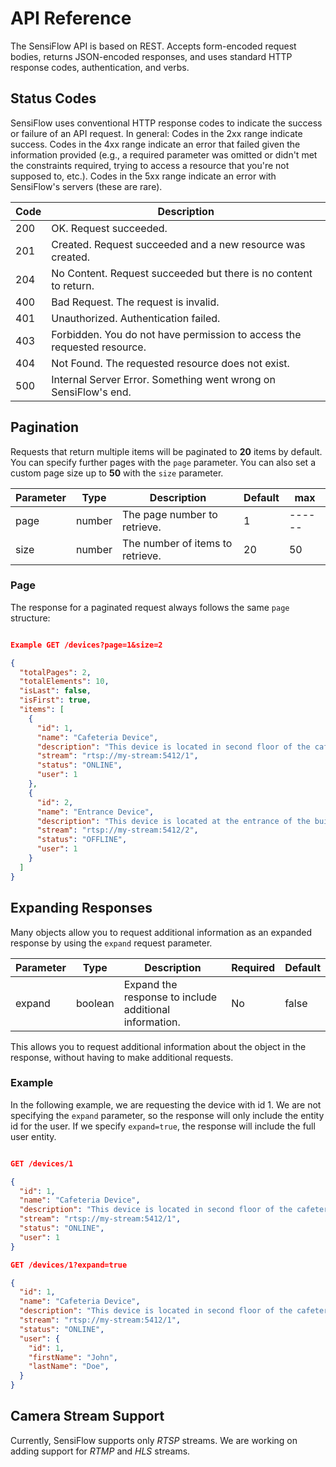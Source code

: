 # API Reference

The SensiFlow API is based on REST. Accepts form-encoded request bodies, returns JSON-encoded responses, and uses standard HTTP response codes, authentication, and verbs.

## Status Codes
SensiFlow uses conventional HTTP response codes to indicate the success or failure of an API request. In general: Codes in the 2xx range indicate success. Codes in the 4xx range indicate an error that failed given the information provided (e.g., a required parameter was omitted or didn't met the constraints required, trying to access a resource that you're not supposed to, etc.). Codes in the 5xx range indicate an error with SensiFlow's servers (these are rare).

| Code | Description |
|------|-------------|
| 200 | OK. Request succeeded. |
| 201 | Created. Request succeeded and a new resource was created. |
| 204 | No Content. Request succeeded but there is no content to return. |
| 400 | Bad Request. The request is invalid. |
| 401 | Unauthorized. Authentication failed. |
| 403 | Forbidden. You do not have permission to access the requested resource. |
| 404 | Not Found. The requested resource does not exist. |
| 500 | Internal Server Error. Something went wrong on SensiFlow's end. |

## Pagination

Requests that return multiple items will be paginated to **20** items by default. You can specify further pages with the `page` parameter. You can also set a custom page size up to **50** with the `size` parameter.

| Parameter | Type | Description | Default | max |
|-----------|------|-------------| ------- | --- |
| page | number | The page number to retrieve. | 1 | ------ |
| size | number | The number of items to retrieve. | 20 | 50 |

### Page

The response for a paginated request always follows the same `page` structure:

```json

Example GET /devices?page=1&size=2

{
  "totalPages": 2,  
  "totalElements": 10,
  "isLast": false,
  "isFirst": true,
  "items": [
    {
      "id": 1,
      "name": "Cafeteria Device",
      "description": "This device is located in second floor of the cafeteria",
      "stream": "rtsp://my-stream:5412/1",
      "status": "ONLINE",
      "user": 1
    },
    {
      "id": 2,
      "name": "Entrance Device",
      "description": "This device is located at the entrance of the building",
      "stream": "rtsp://my-stream:5412/2",
      "status": "OFFLINE",
      "user": 1
    }
  ]
}
```

## Expanding Responses

Many objects allow you to request additional information as an expanded response by using the `expand` request parameter.

| Parameter | Type | Description | Required | Default |
|-----------|------|-------------| -------- | ------- |
| expand | boolean | Expand the response to include additional information. | No | false |

This allows you to request additional information about the object in the response, without having to make additional requests.

### Example

In the following example, we are requesting the device with id 1. We are not specifying the `expand` parameter, so the response will only include the entity id for the user. If we specify `expand=true`, the response will include the full user entity.
  
```json

GET /devices/1

{
  "id": 1,
  "name": "Cafeteria Device",
  "description": "This device is located in second floor of the cafeteria",
  "stream": "rtsp://my-stream:5412/1",
  "status": "ONLINE",
  "user": 1
}

GET /devices/1?expand=true

{
  "id": 1,
  "name": "Cafeteria Device",
  "description": "This device is located in second floor of the cafeteria",
  "stream": "rtsp://my-stream:5412/1",
  "status": "ONLINE",
  "user": {
    "id": 1,
    "firstName": "John",
    "lastName": "Doe",
  }
}

```

## Camera Stream Support

Currently, SensiFlow supports only _RTSP_ streams. We are working on adding support for _RTMP_ and _HLS_ streams.